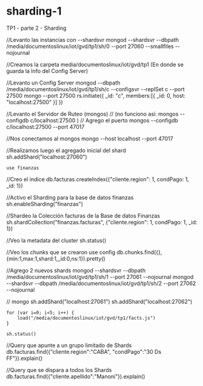 # sharding-1
TP1 - parte 2 - Sharding 

//Levanto las instancias con --shardsvr
mongod --shardsvr --dbpath /media/documentoslinux/iot/gvd/tp1/sh/0 --port 27060 --smallfiles --nojournal

//Creamos la carpeta media/documentoslinux/iot/gvd/tp1 (En donde se guarda la Info del Config Server)

//Levanto un Config Server
mongod --dbpath /media/documentoslinux/iot/gvd/tp1/sh/c --configsvr --replSet c --port 27500
mongo --port 27500
	rs.initiate({
		_id: "c",
		members:[{
			_id: 0,
			host: "localhost:27500"
		}]
	})

//Levanto el Servidor de Ruteo (mongos)
// (no funciono asi: mongos --configdb c/localhost:27500 )
// Agrego el puerto
mongos --configdb c/localhost:27500 --port 47017

//Nos conectamos al mongos
mongo --host localhost --port 47017


//Realizamos luego el agregado inicial del shard
	sh.addShard("localhost:27060")

	use finanzas
//Creo el indice
	db.facturas.createIndex({"cliente.region": 1, condPago: 1, _id: 1})

//Activo el Sharding para la base de datos finanzas
	sh.enableSharding("finanzas")

//Shardeo la Colección facturas de la Base de datos Finanzas
	sh.shardCollection("finanzas.facturas", {"cliente.region": 1, condPago: 1, _id: 1})

//Veo la metadata del cluster
	sh.status()

//Veo los chunks que se crearon
	use config
	db.chunks.find({}, {min:1,max:1,shard:1,_id:0,ns:1}).pretty()

//Agrego 2 nuevos shards
mongod --shardsvr --dbpath /media/documentoslinux/iot/gvd/tp1/sh/1 --port 27061 --nojournal
mongod --shardsvr --dbpath /media/documentoslinux/iot/gvd/tp1/sh/2 --port 27062 --nojournal


//
mongo
	sh.addShard("localhost:27061")
	sh.addShard("localhost:27062")

	for (var i=0; i<5; i++) {
		load("/media/documentoslinux/iot/gvd/tp1/facts.js")
	}

	sh.status()

//Query que apunte a un grupo limitado de Shards
	db.facturas.find({"cliente.region":"CABA", "condPago":"30 Ds FF"}).explain()

//Query que se dispara a todos los Shards
	db.facturas.find({"cliente.apellido":"Manoni"}).explain()

